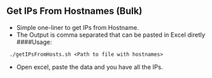 ## Get IPs From Hostnames (Bulk)

- Simple one-liner to get IPs from Hostname.
- The Output is comma separated that can be pasted in Excel diretly
####Usage:

``
 ./getIPsFromHosts.sh <Path to file with hostnames>``

- Open excel, paste the data and you have all the IPs.
